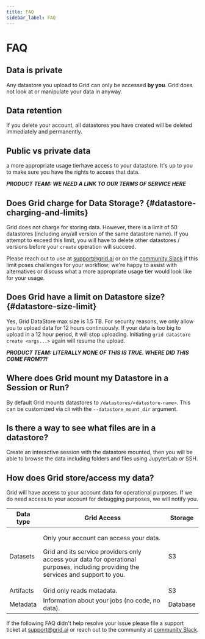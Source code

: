 ```yaml
---
title: FAQ
sidebar_label: FAQ
---
```


# FAQ

## Data is private

Any datastore you upload to Grid can only be accessed **by you**. Grid does not look at or
manipulate your data in anyway.

## Data retention

If you delete your account, all datastores you have created will be deleted immediately
and permanently.

## Public vs private data

a more appropriate usage tierhave access to your datastore. It's up to you to make sure you have the rights to access
that data. 

**_PRODUCT TEAM: WE NEED A LINK TO OUR TERMS OF SERVICE HERE_**

## Does Grid charge for Data Storage? {#datastore-charging-and-limits}

Grid does not charge for storing data. However, there is a limit of 50 datastores
(including any/all version of the same datastore name). If you attempt to exceed this
limit, you will have to delete other datastores / versions before your `create` operation
will succeed. 

Please reach out to use at [support@grid.ai](mailto:support@grid.ai) or on the [community
Slack](https://gridai-community.slack.com) if this limit poses challenges for your
workflow; we're happy to assist with alternatives or discuss what a more appropriate usage
tier would look like for your usage.

## Does Grid have a limit on Datastore size? {#datastore-size-limit}

Yes, Grid DataStore max size is 1.5 TB. For security reasons, we only allow you to upload
data for 12 hours continuously. If your data is too big to upload in a 12 hour period, it
will stop uploading. Initiating `grid datastore create <args...>` again will resume the
upload.

**_PRODUCT TEAM: LITERALLY NONE OF THIS IS TRUE. WHERE DID THIS COME FROM??!_**

## Where does Grid mount my Datastore in a Session or Run?

By default Grid mounts datastores to `/datastores/<datastore-name>`. This can be
customized via cli with the  `--datastore_mount_dir` argument.

## Is there a way to see what files are in a datastore?

Create an interactive session with the datastore mounted, then you will be able to browse
the data including folders and files using JupyterLab or SSH.

## How does Grid store/access my data?

Grid will have access to your account data for operational purposes. If we do need access
to your account for debugging purposes, we will notify you.

<table>
  <thead>
    <tr>
      <th className="text-align-left">Data type</th>
      <th className="text-align-left">Grid Access</th>
      <th className="text-align-left">Storage</th>
    </tr>
  </thead>
  <tbody>
    <tr>
      <td className="text-align-left">Datasets</td>
      <td className="text-align-left">
        <p>Only your account can access your data.</p>
        <p>Grid and its service providers only access your data for operational purposes,
          including providing the services and support to you.</p>
      </td>
      <td className="text-align-left">S3</td>
    </tr>
    <tr>
      <td className="text-align-left">Artifacts</td>
      <td className="text-align-left">Grid only reads metadata.</td>
      <td className="text-align-left">S3</td>
    </tr>
    <tr>
      <td className="text-align-left">Metadata</td>
      <td className="text-align-left">Information about your jobs (no code, no data).</td>
      <td className="text-align-left">Database</td>
    </tr>
  </tbody>
</table>


If the following FAQ didn't help resolve your issue please file a support ticket at
[support@grid.ai](mailto:support@grid.ai) or reach out to the community at [community
Slack](https://gridai-community.slack.com).
